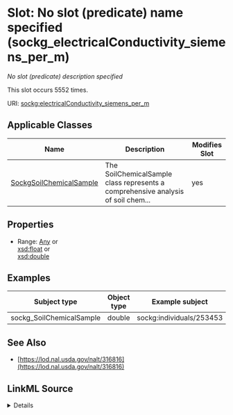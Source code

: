 

# Slot: No slot (predicate) name specified (sockg_electricalConductivity_siemens_per_m)


_No slot (predicate) description specified_






This slot occurs 5552 times.


URI: [sockg:electricalConductivity_siemens_per_m](https://idir.uta.edu/sockg-ontology/docs/electricalConductivity_siemens_per_m)



<!-- no inheritance hierarchy -->





## Applicable Classes

| Name | Description | Modifies Slot |
| --- | --- | --- |
| [SockgSoilChemicalSample](../classes/SockgSoilChemicalSample.md) | The SoilChemicalSample class represents a comprehensive analysis of soil chem... |  yes  |







## Properties

* Range: [Any](../classes/Any.md)&nbsp;or&nbsp;<br />[xsd:float](http://www.w3.org/2001/XMLSchema#float)&nbsp;or&nbsp;<br />[xsd:double](http://www.w3.org/2001/XMLSchema#double)






## Examples

| Subject type | Object type | Example subject | Example object | Occurrences |
| --- | --- | --- | --- | --- |
| sockg_SoilChemicalSample | double | sockg:individuals/253453 | 0.307 | 5552 |


## See Also

* [https://lod.nal.usda.gov/nalt/316816](https://lod.nal.usda.gov/nalt/316816)



## LinkML Source

<details>

```yaml
name: sockg_electricalConductivity_siemens_per_m
annotations:
  count:
    tag: count
    value: 5552
description: No slot (predicate) description specified
title: No slot (predicate) name specified
examples:
- object:
    example_object: '0.307'
    example_object_type: double
    example_predicate: sockg:electricalConductivity_siemens_per_m
    example_subject: sockg:individuals/253453
    example_subject_type: sockg_SoilChemicalSample
from_schema: soc-kg
see_also:
- https://lod.nal.usda.gov/nalt/316816
rank: 1000
domain: sockg_SoilChemicalSample
slot_uri: sockg:electricalConductivity_siemens_per_m
alias: sockg_electricalConductivity_siemens_per_m
domain_of:
- sockg_SoilChemicalSample
range: Any
any_of:
- range: float
- range: double

```
</details>